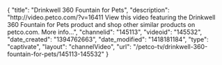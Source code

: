 {
    "title": "Drinkwell 360 Fountain for Pets",
    "description": "http:\/\/video.petco.com\/?v=16411 View this video featuring the Drinkwell 360 Fountain for Pets product and shop other similar products on petco.com. More info...",
    "channelid": "145113",
    "videoid": "145532",
    "date_created": "1394762663",
    "date_modified": "1418181184",
    "type": "captivate",
    "layout": "channelVideo",
    "url": "\/petco-tv\/drinkwell-360-fountain-for-pets\/145113-145532"
}